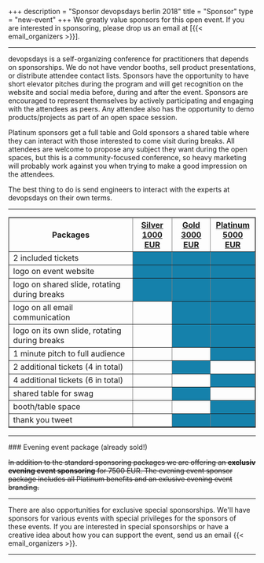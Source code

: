 +++
description = "Sponsor devopsdays berlin 2018"
title = "Sponsor"
type = "new-event"
+++
We greatly value sponsors for this open event.  If you are interested in sponsoring, please drop us an email at [{{< email_organizers >}}].

<hr>

devopsdays is a self-organizing conference for practitioners that depends on sponsorships. We do not have vendor booths, sell product presentations, or distribute attendee contact lists. Sponsors have the opportunity to have short elevator pitches during the program and will get recognition on the website and social media before, during and after the event. Sponsors are encouraged to represent themselves by actively participating and engaging with the attendees as peers. Any attendee also has the opportunity to demo products/projects as part of an open space session.
<p>
</p>
<p>
Platinum sponsors get a full table and Gold sponsors a shared table where they can interact with those interested to come visit during breaks. All attendees are welcome to propose any subject they want during the open spaces, but this is a community-focused conference, so heavy marketing will probably work against you when trying to make a good impression on the attendees.
</p>
<p>
The best thing to do is send engineers to interact with the experts at devopsdays on their own terms.
</p>

<hr/>

<div align="center">
<table border=1 cellspacing=1>
  <tr>
    <th>Packages</th>
    <th><center><b><u>Silver<br />1000 EUR</u></center></b></th>
    <th><center><b><u>Gold<br />3000 EUR</u></center></b></th>
    <th><center><b><u>Platinum<br />5000 EUR</u></center></b></th>
  </tr>
<tr><td>2 included tickets</td><td bgcolor="#1581AB"">&nbsp;</td><td bgcolor="#1581AB"">&nbsp;</td><td bgcolor="#1581AB"">&nbsp;</td></tr>
<tr><td>logo on event website</td><td bgcolor="#1581AB"">&nbsp;</td><td bgcolor="#1581AB"">&nbsp;</td><td bgcolor="#1581AB"">&nbsp;</td></tr>
<tr><td>logo on shared slide, rotating during breaks</td><td bgcolor="#1581AB"">&nbsp;</td><td bgcolor="#1581AB"">&nbsp;</td><td bgcolor="#1581AB"">&nbsp;</td></tr>
<tr><td>logo on all email communication</td><td>&nbsp;</td><td bgcolor="#1581AB"">&nbsp;</td><td bgcolor="#1581AB"">&nbsp;</td></tr>
<tr><td>logo on its own slide, rotating during breaks</td><td>&nbsp;</td><td bgcolor="#1581AB"">&nbsp;</td><td bgcolor="#1581AB"">&nbsp;</td></tr>
<tr><td>1 minute pitch to full audience</td><td>&nbsp;</td><td>&nbsp;</td><td bgcolor="#1581AB"">&nbsp;</td></tr>
<tr><td>2 additional tickets (4 in total)</td><td>&nbsp;</td><td bgcolor="#1581AB"">&nbsp;</td><td>&nbsp;</td></tr>
<tr><td>4 additional tickets (6 in total)</td><td>&nbsp;</td><td>&nbsp;</td><td bgcolor="#1581AB"">&nbsp;</td></tr>
<tr><td>shared table for swag</td><td>&nbsp;</td><td bgcolor="#1581AB"">&nbsp;</td><td>&nbsp;</td></tr>
<tr><td>booth/table space</td><td>&nbsp;</td><td>&nbsp;</td><td bgcolor="#1581AB"">&nbsp;</td></tr>
<tr><td>thank you tweet</td><td>&nbsp;</td><td bgcolor="#1581AB">&nbsp;</td><td bgcolor="#1581AB">&nbsp;</td></tr>
</table>
</div>
<hr/>
### Evening event package (already sold!)
<p>
<strike>In addition to the standard sponsoring packages we are offering an <b>exclusiv evening event sponsoring</b> for 7500 EUR. The evening event sponsor package includes all Platinum benefits and an exlusive evening event branding.</strike>
</p>
<hr/>
<p>
There are also opportunities for exclusive special sponsorships. We'll have sponsors for various events with special privileges for the sponsors of these events. If you are interested in special sponsorships or have a creative idea about how you can support the event, send us an email {{< email_organizers >}}.
<br/>
<hr/>
